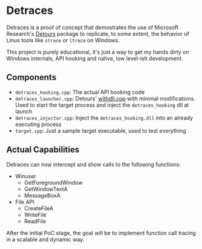 # Detraces
Detraces is a proof of concept that demostrates the use of Microsoft Research's [Detours](https://github.com/microsoft/Detours) package to replicate, to some extent, the behavior of Linux tools like `strace` or `ltrace` on Windows.

This project is purely educational, it's just a way to get my hands dirty on Windows internals, API hooking and native, low level-ish development.

## Components
- `detraces_hooking.cpp`: The actual API hooking code
- `detraces_launcher.cpp`: Detours' [withdll.cpp](https://github.com/microsoft/Detours/blob/main/samples/withdll/withdll.cpp) with minimal modifications. Used to start the target process and inject the `detraces_hooking` dll at launch
- `detraces_injector.cpp`: Inject the `detraces_hooking.dll` into an already executing process
- `target.cpp`: Just a sample target executable, used to test everything

## Actual Capabilities
Detraces can now intercept and show calls to the following functions:
- Winuser
    - GetForegroundWindow
    - GetWindowTextA
    - MessageBoxA
- File API
    - CreateFileA
    - WriteFile
    - ReadFile

After the initial PoC stage, the goal will be to implement function call tracing in a scalable and dynamic way.